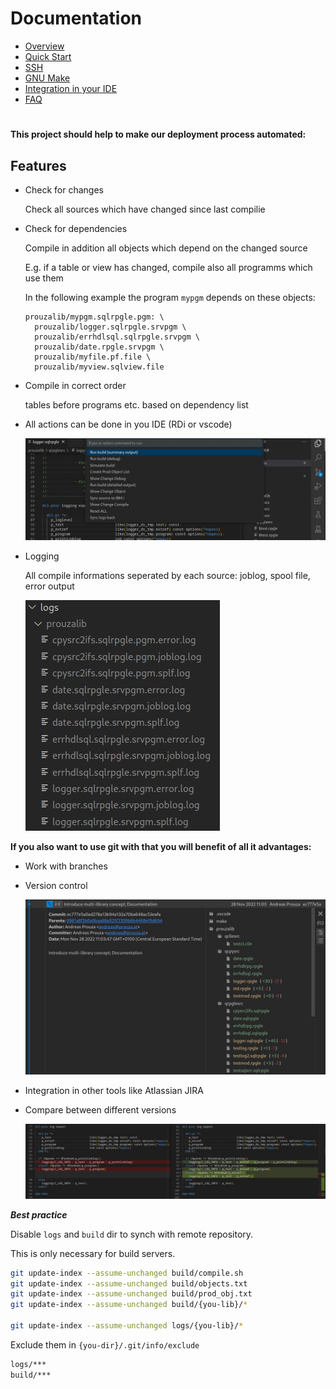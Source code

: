 # Documentation

- [Overview](/docs/pages/overview.md)
- [Quick Start](/docs/pages/quick_start.md)
- [SSH](/docs/pages/SSH.md)
- [GNU Make](/docs/pages/gnu_make.md)
- [Integration in your IDE](/docs/pages/integration_in_your_ide.md)
- [FAQ](/docs/pages/faq.md)


# 

**This project should help to make our deployment process automated:**

## Features
* Check for changes
  
    Check all sources which have changed since last compilie
  
* Check for dependencies
  
  Compile in addition all objects which depend on the changed source

  E.g. if a table or view has changed, compile also all programms which use them

  In the following example the program ```mypgm``` depends on these objects:
  ```
  prouzalib/mypgm.sqlrpgle.pgm: \
    prouzalib/logger.sqlrpgle.srvpgm \
    prouzalib/errhdlsql.sqlrpgle.srvpgm \
    prouzalib/date.rpgle.srvpgm \
    prouzalib/myfile.pf.file \
    prouzalib/myview.sqlview.file

  ```

* Compile in correct order
  
  tables before programs etc. based on dependency list

* All actions can be done in you IDE (RDi or vscode)

  ![run-command-2.jpg](docs/assets/run-command-2.jpg)

* Logging
  
  All compile informations seperated by each source: joblog, spool file, error output

  ![compile-logs](docs/assets/compile-logs.jpg)


**If you also want to use git with that you will benefit of all it advantages:**

* Work with branches
* Version control

  ![git-commit](docs/assets/git-commit.jpg)

* Integration in other tools like Atlassian JIRA
* Compare between different versions

  ![git-compare](docs/assets/git-compare.jpg)


***Best practice***

Disable ```logs``` and ```build``` dir to synch with remote repository.

This is only necessary for build servers.

```sh
git update-index --assume-unchanged build/compile.sh
git update-index --assume-unchanged build/objects.txt
git update-index --assume-unchanged build/prod_obj.txt
git update-index --assume-unchanged build/{you-lib}/*

git update-index --assume-unchanged logs/{you-lib}/*
```

Exclude them in ```{you-dir}/.git/info/exclude```
```sh
logs/***
build/***
```